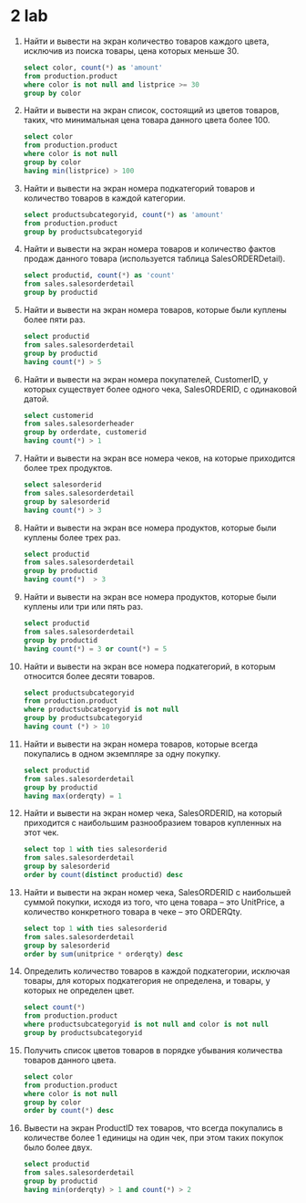 # 2 lab
1. Найти и вывести на экран количество товаров каждого цвета, исключив из 
поиска товары, цена которых меньше 30.

    ``` sql
    select color, count(*) as 'amount'
    from production.product
    where color is not null and listprice >= 30
    group by color
    ```

2. Найти и вывести на экран список, состоящий из цветов товаров, таких, что 
минимальная цена товара данного цвета более 100.
    ``` sql
    select color
    from production.product
    where color is not null
    group by color
    having min(listprice) > 100
    ```

3. Найти и вывести на экран номера подкатегорий товаров и количество товаров 
   в каждой категории.

   ``` sql
   select productsubcategoryid, count(*) as 'amount'
   from production.product
   group by productsubcategoryid
   ```

4. Найти и вывести на экран номера товаров и количество фактов продаж данного 
   товара (используется таблица SalesORDERDetail).

   ``` sql
   select productid, count(*) as 'count'
   from sales.salesorderdetail
   group by productid
   ```

5. Найти и вывести на экран номера товаров, которые были куплены более пяти 
   раз.

   ``` sql
   select productid
   from sales.salesorderdetail
   group by productid
   having count(*) > 5
   ```

6. Найти и вывести на экран номера покупателей, CustomerID, у которых 
   существует более одного чека, SalesORDERID, с одинаковой датой.

    ``` sql
    select customerid
    from sales.salesorderheader
    group by orderdate, customerid
    having count(*) > 1
    ```

7. Найти и вывести на экран все номера чеков, на которые приходится более трех 
   продуктов.

   ``` sql
   select salesorderid
   from sales.salesorderdetail
   group by salesorderid
   having count(*) > 3
   ```

8. Найти и вывести на экран все номера продуктов, которые были куплены более 
   трех раз.

   ``` sql
   select productid
   from sales.salesorderdetail
   group by productid
   having count(*)	> 3
   ```

9. Найти и вывести на экран все номера продуктов, которые были куплены или 
   три или пять раз.

   ``` sql
   select productid
   from sales.salesorderdetail
   group by productid
   having count(*) = 3 or count(*) = 5
   ```

10. Найти и вывести на экран все номера подкатегорий, в которым относится 
    более десяти товаров.

    ``` sql
    select productsubcategoryid
    from production.product
    where productsubcategoryid is not null
    group by productsubcategoryid
    having count (*) > 10
    ```

11. Найти и вывести на экран номера товаров, которые всегда покупались в 
    одном экземпляре за одну покупку.

    ``` sql
    select productid
    from sales.salesorderdetail
    group by productid
    having max(orderqty) = 1
    ```

12. Найти и вывести на экран номер чека, SalesORDERID, на который приходится 
    с наибольшим разнообразием товаров купленных на этот чек.

    ``` sql
    select top 1 with ties salesorderid
    from sales.salesorderdetail
    group by salesorderid
    order by count(distinct productid) desc
    ```

13. Найти и вывести на экран номер чека, SalesORDERID с наибольшей суммой 
    покупки, исходя из того, что цена товара – это UnitPrice, а количество 
    конкретного товара в чеке – это ORDERQty.

    ``` sql
    select top 1 with ties salesorderid
    from sales.salesorderdetail
    group by salesorderid
    order by sum(unitprice * orderqty) desc
    ```

14. Определить количество товаров в каждой подкатегории, исключая товары,
    для которых подкатегория не определена, и товары, у которых не определен цвет.

    ``` sql
    select count(*)
    from production.product
    where productsubcategoryid is not null and color is not null
    group by productsubcategoryid
    ```

15. Получить список цветов товаров в порядке убывания количества товаров 
    данного цвета.

    ``` sql
    select color
    from production.product
    where color is not null
    group by color
    order by count(*) desc
    ```

16.  Вывести на экран ProductID тех товаров, что всегда покупались в количестве 
     более 1 единицы на один чек, при этом таких покупок было более двух.

     ``` sql
     select productid
     from sales.salesorderdetail
     group by productid
     having min(orderqty) > 1 and count(*) > 2
     ```





